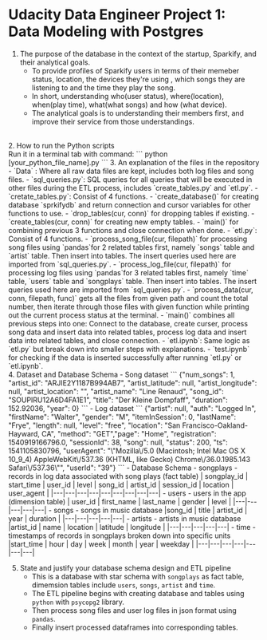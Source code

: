 # Udacity Data Engineer Project 1: Data Modeling with Postgres


  1. The purpose of the database in the context of the startup, Sparkify, and their analytical goals.
      - To provide profiles of Sparkify users in terms of their memeber status, location, the devices they're using , which songs they are listening to and the time they play the song.
      - In short, understanding who(user status), where(location), when(play time), what(what songs) and how (what device).
      - The analytical goals is to understanding their members first, and improve their service from those understandings.
  <br>
  2. How to run the Python scripts <br>
  Run it in a terminal tab with command:
      ```
      python [your_python_file_name].py
      ```
  3. An explanation of the files in the repository
      -  `Data` : Where all raw data files are kept, includes both log files and song files.
      - `sql_queries.py`: SQL queries for all queries that will be executed in other files during the ETL process, includes `create_tables.py` and `etl.py`.
      - `cretate_tables.py`: Consist of 4 functions.
        - `create_database()` for creating database `sprkifydb` and return connection and cursor variables for other functions to use.
        - `drop_tables(cur, conn)` for dropping tables if existing.
        - `create_tables(cur, conn)` for creating new empty tables.
        - `main()` for combining previous 3 functions and close connection when done.
      - `etl.py`: Consist of 4 functions.
        - `process_song_file(cur, filepath)` for processing song files using `pandas`for 2 related tables first, namely `songs` table and `artist` table. Then insert into tables. The insert queries used here are imported from `sql_queries.py`.
        - `process_log_file(cur, filepath)` for processing log files using `pandas`for 3 related tables first, namely `time` table, `users` table and `songplays` table. Then insert into tables. The insert queries used here are imported from `sql_queries.py`.
        - `process_data(cur, conn, filepath, func)` gets all the files from given path and count the total number, then iterate through those files with given function while printing out the current process status at the terminal.
        - `main()` combines all previous steps into one: Connect to the database, create curser, process song data and insert data into related tables, process log data and insert data into related tables, and close connection.
      - `etl.ipynb`: Same logic as `etl.py` but break down into smaller steps with explanations.
      - `test.ipynb` for checking if the data is inserted successfully after running `etl.py` or `etl.ipynb`.
  <br>
  4. Dataset and Database Schema
      - Song dataset
        ```
        {"num_songs": 1, "artist_id": "ARJIE2Y1187B994AB7", "artist_latitude": null, "artist_longitude": null, "artist_location": "", "artist_name": "Line Renaud", "song_id": "SOUPIRU12A6D4FA1E1", "title": "Der Kleine Dompfaff", "duration": 152.92036, "year": 0}
        ```
      - Log dataset
        ```
        {"artist": null, "auth": "Logged In", "firstName": "Walter", "gender": "M", "itemInSession": 0, "lastName": "Frye", "length": null, "level": "free", "location": "San Francisco-Oakland-Hayward, CA", "method": "GET","page": "Home", "registration": 1540919166796.0, "sessionId": 38, "song": null, "status": 200, "ts": 1541105830796, "userAgent": "\"Mozilla\/5.0 (Macintosh; Intel Mac OS X 10_9_4) AppleWebKit\/537.36 (KHTML, like Gecko) Chrome\/36.0.1985.143 Safari\/537.36\"", "userId": "39"}
        ```
      - Database Schema
        - songplays - records in log data associated with song plays (fact table)
          | songplay_id | start_time | user_id | level | song_id | artist_id | session_id | location | user_agent |  
          |---|---|---|---|---|---|---|---|---|
        - users - users in the app (dimension table)
          | user_id | first_name | last_name | gender | level |
          |---|---|---|---|---|
        - songs - songs in music database
          |song_id | title | artist_id | year | duration |
          |---|---|---|---|---|
        - artists - artists in music database
          |artist_id | name | location | latitude | longitude |
          |---|---|---|---|---|
        - time - timestamps of records in songplays broken down into specific units
          |start_time | hour | day | week | month | year | weekday |
          |---|---|---|---|---|---|---|
  <br>

  5. State and justify your database schema design and ETL pipeline
      - This is a database with star schema with `songplays` as fact table, dimemsion tables include `users`, `songs`, `artist` and `time`.
      - The ETL pipeline begins with creating database and tables using `python` with `psycopg2` library.
      - Then process song files and user log files in json format using `pandas`.
      - Finally insert processed dataframes into corresponding tables.

  <br>

